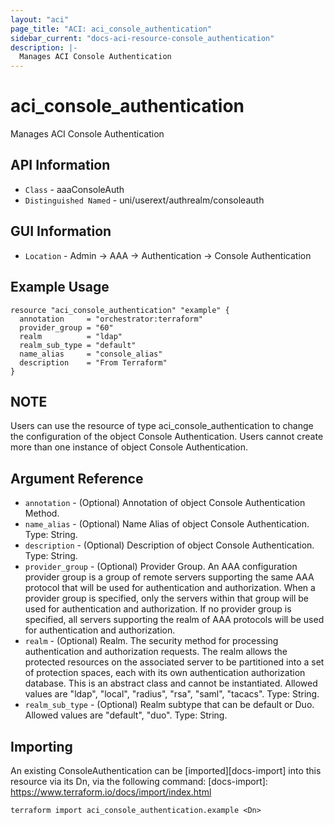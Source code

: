 ```yaml
---
layout: "aci"
page_title: "ACI: aci_console_authentication"
sidebar_current: "docs-aci-resource-console_authentication"
description: |-
  Manages ACI Console Authentication
---
```


# aci_console_authentication #

Manages ACI Console Authentication

## API Information ##

* `Class` - aaaConsoleAuth
* `Distinguished Named` - uni/userext/authrealm/consoleauth

## GUI Information ##

* `Location` - Admin -> AAA -> Authentication -> Console Authentication


## Example Usage ##

```hcl
resource "aci_console_authentication" "example" {
  annotation     = "orchestrator:terraform"
  provider_group = "60"
  realm          = "ldap"
  realm_sub_type = "default"
  name_alias     = "console_alias"
  description    = "From Terraform"
}
```

## NOTE ##
Users can use the resource of type aci_console_authentication to change the configuration of the object Console Authentication. Users cannot create more than one instance of object Console Authentication.

## Argument Reference ##

* `annotation` - (Optional) Annotation of object Console Authentication Method.
* `name_alias` - (Optional) Name Alias of object Console Authentication. Type: String.
* `description` - (Optional) Description of object Console Authentication. Type: String.
* `provider_group` - (Optional) Provider Group. An AAA configuration provider group is a group of remote servers supporting the same AAA protocol that will be used for authentication and authorization. When a provider group is specified, only the servers within that group will be used for authentication and authorization. If no provider group is specified, all servers supporting the realm of AAA protocols will be used for authentication and authorization.
* `realm` - (Optional) Realm. The security method for processing authentication and authorization requests. The realm allows the protected resources on the associated server to be partitioned into a set of protection spaces, each with its own authentication authorization database. This is an abstract class and cannot be instantiated. Allowed values are "ldap", "local", "radius", "rsa", "saml", "tacacs". Type: String.
* `realm_sub_type` - (Optional) Realm subtype that can be default or Duo. Allowed values are "default", "duo". Type: String.


## Importing ##

An existing ConsoleAuthentication can be [imported][docs-import] into this resource via its Dn, via the following command:
[docs-import]: https://www.terraform.io/docs/import/index.html


```
terraform import aci_console_authentication.example <Dn>
```